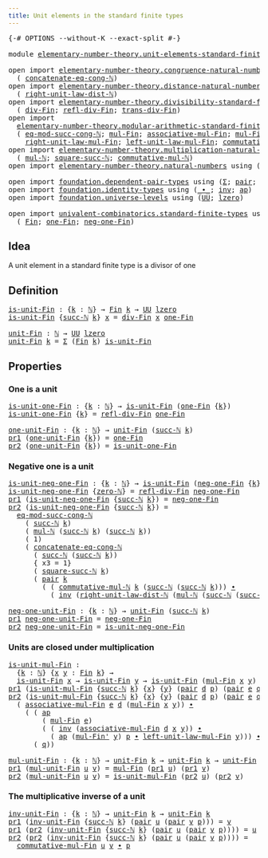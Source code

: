```yaml
---
title: Unit elements in the standard finite types
---
```


<pre class="Agda"><a id="68" class="Symbol">{-#</a> <a id="72" class="Keyword">OPTIONS</a> <a id="80" class="Pragma">--without-K</a> <a id="92" class="Pragma">--exact-split</a> <a id="106" class="Symbol">#-}</a>

<a id="111" class="Keyword">module</a> <a id="118" href="elementary-number-theory.unit-elements-standard-finite-types.html" class="Module">elementary-number-theory.unit-elements-standard-finite-types</a> <a id="179" class="Keyword">where</a>

<a id="186" class="Keyword">open</a> <a id="191" class="Keyword">import</a> <a id="198" href="elementary-number-theory.congruence-natural-numbers.html" class="Module">elementary-number-theory.congruence-natural-numbers</a> <a id="250" class="Keyword">using</a>
  <a id="258" class="Symbol">(</a> <a id="260" href="elementary-number-theory.congruence-natural-numbers.html#1919" class="Function">concatenate-eq-cong-ℕ</a><a id="281" class="Symbol">)</a>
<a id="283" class="Keyword">open</a> <a id="288" class="Keyword">import</a> <a id="295" href="elementary-number-theory.distance-natural-numbers.html" class="Module">elementary-number-theory.distance-natural-numbers</a> <a id="345" class="Keyword">using</a>
  <a id="353" class="Symbol">(</a> <a id="355" href="elementary-number-theory.distance-natural-numbers.html#2735" class="Function">right-unit-law-dist-ℕ</a><a id="376" class="Symbol">)</a>
<a id="378" class="Keyword">open</a> <a id="383" class="Keyword">import</a> <a id="390" href="elementary-number-theory.divisibility-standard-finite-types.html" class="Module">elementary-number-theory.divisibility-standard-finite-types</a> <a id="450" class="Keyword">using</a>
  <a id="458" class="Symbol">(</a> <a id="460" href="elementary-number-theory.divisibility-standard-finite-types.html#1218" class="Function">div-Fin</a><a id="467" class="Symbol">;</a> <a id="469" href="elementary-number-theory.divisibility-standard-finite-types.html#1387" class="Function">refl-div-Fin</a><a id="481" class="Symbol">;</a> <a id="483" href="elementary-number-theory.divisibility-standard-finite-types.html#1594" class="Function">trans-div-Fin</a><a id="496" class="Symbol">)</a>
<a id="498" class="Keyword">open</a> <a id="503" class="Keyword">import</a>
  <a id="512" href="elementary-number-theory.modular-arithmetic-standard-finite-types.html" class="Module">elementary-number-theory.modular-arithmetic-standard-finite-types</a> <a id="578" class="Keyword">using</a>
  <a id="586" class="Symbol">(</a> <a id="588" href="elementary-number-theory.modular-arithmetic-standard-finite-types.html#4419" class="Function">eq-mod-succ-cong-ℕ</a><a id="606" class="Symbol">;</a> <a id="608" href="elementary-number-theory.modular-arithmetic-standard-finite-types.html#13305" class="Function">mul-Fin</a><a id="615" class="Symbol">;</a> <a id="617" href="elementary-number-theory.modular-arithmetic-standard-finite-types.html#13892" class="Function">associative-mul-Fin</a><a id="636" class="Symbol">;</a> <a id="638" href="elementary-number-theory.modular-arithmetic-standard-finite-types.html#13420" class="Function">mul-Fin&#39;</a><a id="646" class="Symbol">;</a>
    <a id="652" href="elementary-number-theory.modular-arithmetic-standard-finite-types.html#15802" class="Function">right-unit-law-mul-Fin</a><a id="674" class="Symbol">;</a> <a id="676" href="elementary-number-theory.modular-arithmetic-standard-finite-types.html#15330" class="Function">left-unit-law-mul-Fin</a><a id="697" class="Symbol">;</a> <a id="699" href="elementary-number-theory.modular-arithmetic-standard-finite-types.html#15023" class="Function">commutative-mul-Fin</a><a id="718" class="Symbol">)</a>
<a id="720" class="Keyword">open</a> <a id="725" class="Keyword">import</a> <a id="732" href="elementary-number-theory.multiplication-natural-numbers.html" class="Module">elementary-number-theory.multiplication-natural-numbers</a> <a id="788" class="Keyword">using</a>
  <a id="796" class="Symbol">(</a> <a id="798" href="elementary-number-theory.multiplication-natural-numbers.html#1358" class="Function">mul-ℕ</a><a id="803" class="Symbol">;</a> <a id="805" href="elementary-number-theory.multiplication-natural-numbers.html#2925" class="Function">square-succ-ℕ</a><a id="818" class="Symbol">;</a> <a id="820" href="elementary-number-theory.multiplication-natural-numbers.html#3145" class="Function">commutative-mul-ℕ</a><a id="837" class="Symbol">)</a>
<a id="839" class="Keyword">open</a> <a id="844" class="Keyword">import</a> <a id="851" href="elementary-number-theory.natural-numbers.html" class="Module">elementary-number-theory.natural-numbers</a> <a id="892" class="Keyword">using</a> <a id="898" class="Symbol">(</a><a id="899" href="elementary-number-theory.natural-numbers.html#1458" class="Datatype">ℕ</a><a id="900" class="Symbol">;</a> <a id="902" href="elementary-number-theory.natural-numbers.html#1479" class="InductiveConstructor">zero-ℕ</a><a id="908" class="Symbol">;</a> <a id="910" href="elementary-number-theory.natural-numbers.html#1492" class="InductiveConstructor">succ-ℕ</a><a id="916" class="Symbol">)</a>

<a id="919" class="Keyword">open</a> <a id="924" class="Keyword">import</a> <a id="931" href="foundation.dependent-pair-types.html" class="Module">foundation.dependent-pair-types</a> <a id="963" class="Keyword">using</a> <a id="969" class="Symbol">(</a><a id="970" href="foundation-core.dependent-pair-types.html#515" class="Record">Σ</a><a id="971" class="Symbol">;</a> <a id="973" href="foundation-core.dependent-pair-types.html#588" class="InductiveConstructor">pair</a><a id="977" class="Symbol">;</a> <a id="979" href="foundation-core.dependent-pair-types.html#605" class="Field">pr1</a><a id="982" class="Symbol">;</a> <a id="984" href="foundation-core.dependent-pair-types.html#617" class="Field">pr2</a><a id="987" class="Symbol">)</a>
<a id="989" class="Keyword">open</a> <a id="994" class="Keyword">import</a> <a id="1001" href="foundation.identity-types.html" class="Module">foundation.identity-types</a> <a id="1027" class="Keyword">using</a> <a id="1033" class="Symbol">(</a><a id="1034" href="foundation-core.identity-types.html#2425" class="Function Operator">_∙_</a><a id="1037" class="Symbol">;</a> <a id="1039" href="foundation-core.identity-types.html#2729" class="Function">inv</a><a id="1042" class="Symbol">;</a> <a id="1044" href="foundation-core.identity-types.html#4003" class="Function">ap</a><a id="1046" class="Symbol">)</a>
<a id="1048" class="Keyword">open</a> <a id="1053" class="Keyword">import</a> <a id="1060" href="foundation.universe-levels.html" class="Module">foundation.universe-levels</a> <a id="1087" class="Keyword">using</a> <a id="1093" class="Symbol">(</a><a id="1094" href="foundation-core.universe-levels.html#235" class="Primitive">UU</a><a id="1096" class="Symbol">;</a> <a id="1098" href="Agda.Primitive.html#764" class="Primitive">lzero</a><a id="1103" class="Symbol">)</a>

<a id="1106" class="Keyword">open</a> <a id="1111" class="Keyword">import</a> <a id="1118" href="univalent-combinatorics.standard-finite-types.html" class="Module">univalent-combinatorics.standard-finite-types</a> <a id="1164" class="Keyword">using</a>
  <a id="1172" class="Symbol">(</a> <a id="1174" href="univalent-combinatorics.standard-finite-types.html#2149" class="Function">Fin</a><a id="1177" class="Symbol">;</a> <a id="1179" href="univalent-combinatorics.standard-finite-types.html#8398" class="Function">one-Fin</a><a id="1186" class="Symbol">;</a> <a id="1188" href="univalent-combinatorics.standard-finite-types.html#2413" class="Function">neg-one-Fin</a><a id="1199" class="Symbol">)</a>
</pre>
## Idea

A unit element in a standard finite type is a divisor of one

## Definition

<pre class="Agda"><a id="is-unit-Fin"></a><a id="1300" href="elementary-number-theory.unit-elements-standard-finite-types.html#1300" class="Function">is-unit-Fin</a> <a id="1312" class="Symbol">:</a> <a id="1314" class="Symbol">{</a><a id="1315" href="elementary-number-theory.unit-elements-standard-finite-types.html#1315" class="Bound">k</a> <a id="1317" class="Symbol">:</a> <a id="1319" href="elementary-number-theory.natural-numbers.html#1458" class="Datatype">ℕ</a><a id="1320" class="Symbol">}</a> <a id="1322" class="Symbol">→</a> <a id="1324" href="univalent-combinatorics.standard-finite-types.html#2149" class="Function">Fin</a> <a id="1328" href="elementary-number-theory.unit-elements-standard-finite-types.html#1315" class="Bound">k</a> <a id="1330" class="Symbol">→</a> <a id="1332" href="foundation-core.universe-levels.html#235" class="Primitive">UU</a> <a id="1335" href="Agda.Primitive.html#764" class="Primitive">lzero</a>
<a id="1341" href="elementary-number-theory.unit-elements-standard-finite-types.html#1300" class="Function">is-unit-Fin</a> <a id="1353" class="Symbol">{</a><a id="1354" href="elementary-number-theory.natural-numbers.html#1492" class="InductiveConstructor">succ-ℕ</a> <a id="1361" href="elementary-number-theory.unit-elements-standard-finite-types.html#1361" class="Bound">k</a><a id="1362" class="Symbol">}</a> <a id="1364" href="elementary-number-theory.unit-elements-standard-finite-types.html#1364" class="Bound">x</a> <a id="1366" class="Symbol">=</a> <a id="1368" href="elementary-number-theory.divisibility-standard-finite-types.html#1218" class="Function">div-Fin</a> <a id="1376" href="elementary-number-theory.unit-elements-standard-finite-types.html#1364" class="Bound">x</a> <a id="1378" href="univalent-combinatorics.standard-finite-types.html#8398" class="Function">one-Fin</a>

<a id="unit-Fin"></a><a id="1387" href="elementary-number-theory.unit-elements-standard-finite-types.html#1387" class="Function">unit-Fin</a> <a id="1396" class="Symbol">:</a> <a id="1398" href="elementary-number-theory.natural-numbers.html#1458" class="Datatype">ℕ</a> <a id="1400" class="Symbol">→</a> <a id="1402" href="foundation-core.universe-levels.html#235" class="Primitive">UU</a> <a id="1405" href="Agda.Primitive.html#764" class="Primitive">lzero</a>
<a id="1411" href="elementary-number-theory.unit-elements-standard-finite-types.html#1387" class="Function">unit-Fin</a> <a id="1420" href="elementary-number-theory.unit-elements-standard-finite-types.html#1420" class="Bound">k</a> <a id="1422" class="Symbol">=</a> <a id="1424" href="foundation-core.dependent-pair-types.html#515" class="Record">Σ</a> <a id="1426" class="Symbol">(</a><a id="1427" href="univalent-combinatorics.standard-finite-types.html#2149" class="Function">Fin</a> <a id="1431" href="elementary-number-theory.unit-elements-standard-finite-types.html#1420" class="Bound">k</a><a id="1432" class="Symbol">)</a> <a id="1434" href="elementary-number-theory.unit-elements-standard-finite-types.html#1300" class="Function">is-unit-Fin</a>
</pre>
## Properties

### One is a unit

<pre class="Agda"><a id="is-unit-one-Fin"></a><a id="1493" href="elementary-number-theory.unit-elements-standard-finite-types.html#1493" class="Function">is-unit-one-Fin</a> <a id="1509" class="Symbol">:</a> <a id="1511" class="Symbol">{</a><a id="1512" href="elementary-number-theory.unit-elements-standard-finite-types.html#1512" class="Bound">k</a> <a id="1514" class="Symbol">:</a> <a id="1516" href="elementary-number-theory.natural-numbers.html#1458" class="Datatype">ℕ</a><a id="1517" class="Symbol">}</a> <a id="1519" class="Symbol">→</a> <a id="1521" href="elementary-number-theory.unit-elements-standard-finite-types.html#1300" class="Function">is-unit-Fin</a> <a id="1533" class="Symbol">(</a><a id="1534" href="univalent-combinatorics.standard-finite-types.html#8398" class="Function">one-Fin</a> <a id="1542" class="Symbol">{</a><a id="1543" href="elementary-number-theory.unit-elements-standard-finite-types.html#1512" class="Bound">k</a><a id="1544" class="Symbol">})</a>
<a id="1547" href="elementary-number-theory.unit-elements-standard-finite-types.html#1493" class="Function">is-unit-one-Fin</a> <a id="1563" class="Symbol">{</a><a id="1564" href="elementary-number-theory.unit-elements-standard-finite-types.html#1564" class="Bound">k</a><a id="1565" class="Symbol">}</a> <a id="1567" class="Symbol">=</a> <a id="1569" href="elementary-number-theory.divisibility-standard-finite-types.html#1387" class="Function">refl-div-Fin</a> <a id="1582" href="univalent-combinatorics.standard-finite-types.html#8398" class="Function">one-Fin</a>

<a id="one-unit-Fin"></a><a id="1591" href="elementary-number-theory.unit-elements-standard-finite-types.html#1591" class="Function">one-unit-Fin</a> <a id="1604" class="Symbol">:</a> <a id="1606" class="Symbol">{</a><a id="1607" href="elementary-number-theory.unit-elements-standard-finite-types.html#1607" class="Bound">k</a> <a id="1609" class="Symbol">:</a> <a id="1611" href="elementary-number-theory.natural-numbers.html#1458" class="Datatype">ℕ</a><a id="1612" class="Symbol">}</a> <a id="1614" class="Symbol">→</a> <a id="1616" href="elementary-number-theory.unit-elements-standard-finite-types.html#1387" class="Function">unit-Fin</a> <a id="1625" class="Symbol">(</a><a id="1626" href="elementary-number-theory.natural-numbers.html#1492" class="InductiveConstructor">succ-ℕ</a> <a id="1633" href="elementary-number-theory.unit-elements-standard-finite-types.html#1607" class="Bound">k</a><a id="1634" class="Symbol">)</a>
<a id="1636" href="foundation-core.dependent-pair-types.html#605" class="Field">pr1</a> <a id="1640" class="Symbol">(</a><a id="1641" href="elementary-number-theory.unit-elements-standard-finite-types.html#1591" class="Function">one-unit-Fin</a> <a id="1654" class="Symbol">{</a><a id="1655" href="elementary-number-theory.unit-elements-standard-finite-types.html#1655" class="Bound">k</a><a id="1656" class="Symbol">})</a> <a id="1659" class="Symbol">=</a> <a id="1661" href="univalent-combinatorics.standard-finite-types.html#8398" class="Function">one-Fin</a>
<a id="1669" href="foundation-core.dependent-pair-types.html#617" class="Field">pr2</a> <a id="1673" class="Symbol">(</a><a id="1674" href="elementary-number-theory.unit-elements-standard-finite-types.html#1591" class="Function">one-unit-Fin</a> <a id="1687" class="Symbol">{</a><a id="1688" href="elementary-number-theory.unit-elements-standard-finite-types.html#1688" class="Bound">k</a><a id="1689" class="Symbol">})</a> <a id="1692" class="Symbol">=</a> <a id="1694" href="elementary-number-theory.unit-elements-standard-finite-types.html#1493" class="Function">is-unit-one-Fin</a>
</pre>
### Negative one is a unit

<pre class="Agda"><a id="is-unit-neg-one-Fin"></a><a id="1751" href="elementary-number-theory.unit-elements-standard-finite-types.html#1751" class="Function">is-unit-neg-one-Fin</a> <a id="1771" class="Symbol">:</a> <a id="1773" class="Symbol">{</a><a id="1774" href="elementary-number-theory.unit-elements-standard-finite-types.html#1774" class="Bound">k</a> <a id="1776" class="Symbol">:</a> <a id="1778" href="elementary-number-theory.natural-numbers.html#1458" class="Datatype">ℕ</a><a id="1779" class="Symbol">}</a> <a id="1781" class="Symbol">→</a> <a id="1783" href="elementary-number-theory.unit-elements-standard-finite-types.html#1300" class="Function">is-unit-Fin</a> <a id="1795" class="Symbol">(</a><a id="1796" href="univalent-combinatorics.standard-finite-types.html#2413" class="Function">neg-one-Fin</a> <a id="1808" class="Symbol">{</a><a id="1809" href="elementary-number-theory.unit-elements-standard-finite-types.html#1774" class="Bound">k</a><a id="1810" class="Symbol">})</a>
<a id="1813" href="elementary-number-theory.unit-elements-standard-finite-types.html#1751" class="Function">is-unit-neg-one-Fin</a> <a id="1833" class="Symbol">{</a><a id="1834" href="elementary-number-theory.natural-numbers.html#1479" class="InductiveConstructor">zero-ℕ</a><a id="1840" class="Symbol">}</a> <a id="1842" class="Symbol">=</a> <a id="1844" href="elementary-number-theory.divisibility-standard-finite-types.html#1387" class="Function">refl-div-Fin</a> <a id="1857" href="univalent-combinatorics.standard-finite-types.html#2413" class="Function">neg-one-Fin</a>
<a id="1869" href="foundation-core.dependent-pair-types.html#605" class="Field">pr1</a> <a id="1873" class="Symbol">(</a><a id="1874" href="elementary-number-theory.unit-elements-standard-finite-types.html#1751" class="Function">is-unit-neg-one-Fin</a> <a id="1894" class="Symbol">{</a><a id="1895" href="elementary-number-theory.natural-numbers.html#1492" class="InductiveConstructor">succ-ℕ</a> <a id="1902" href="elementary-number-theory.unit-elements-standard-finite-types.html#1902" class="Bound">k</a><a id="1903" class="Symbol">})</a> <a id="1906" class="Symbol">=</a> <a id="1908" href="univalent-combinatorics.standard-finite-types.html#2413" class="Function">neg-one-Fin</a>
<a id="1920" href="foundation-core.dependent-pair-types.html#617" class="Field">pr2</a> <a id="1924" class="Symbol">(</a><a id="1925" href="elementary-number-theory.unit-elements-standard-finite-types.html#1751" class="Function">is-unit-neg-one-Fin</a> <a id="1945" class="Symbol">{</a><a id="1946" href="elementary-number-theory.natural-numbers.html#1492" class="InductiveConstructor">succ-ℕ</a> <a id="1953" href="elementary-number-theory.unit-elements-standard-finite-types.html#1953" class="Bound">k</a><a id="1954" class="Symbol">})</a> <a id="1957" class="Symbol">=</a>
  <a id="1961" href="elementary-number-theory.modular-arithmetic-standard-finite-types.html#4419" class="Function">eq-mod-succ-cong-ℕ</a>
    <a id="1984" class="Symbol">(</a> <a id="1986" href="elementary-number-theory.natural-numbers.html#1492" class="InductiveConstructor">succ-ℕ</a> <a id="1993" href="elementary-number-theory.unit-elements-standard-finite-types.html#1953" class="Bound">k</a><a id="1994" class="Symbol">)</a>
    <a id="2000" class="Symbol">(</a> <a id="2002" href="elementary-number-theory.multiplication-natural-numbers.html#1358" class="Function">mul-ℕ</a> <a id="2008" class="Symbol">(</a><a id="2009" href="elementary-number-theory.natural-numbers.html#1492" class="InductiveConstructor">succ-ℕ</a> <a id="2016" href="elementary-number-theory.unit-elements-standard-finite-types.html#1953" class="Bound">k</a><a id="2017" class="Symbol">)</a> <a id="2019" class="Symbol">(</a><a id="2020" href="elementary-number-theory.natural-numbers.html#1492" class="InductiveConstructor">succ-ℕ</a> <a id="2027" href="elementary-number-theory.unit-elements-standard-finite-types.html#1953" class="Bound">k</a><a id="2028" class="Symbol">))</a>
    <a id="2035" class="Symbol">(</a> <a id="2037" class="Number">1</a><a id="2038" class="Symbol">)</a>
    <a id="2044" class="Symbol">(</a> <a id="2046" href="elementary-number-theory.congruence-natural-numbers.html#1919" class="Function">concatenate-eq-cong-ℕ</a>
      <a id="2074" class="Symbol">(</a> <a id="2076" href="elementary-number-theory.natural-numbers.html#1492" class="InductiveConstructor">succ-ℕ</a> <a id="2083" class="Symbol">(</a><a id="2084" href="elementary-number-theory.natural-numbers.html#1492" class="InductiveConstructor">succ-ℕ</a> <a id="2091" href="elementary-number-theory.unit-elements-standard-finite-types.html#1953" class="Bound">k</a><a id="2092" class="Symbol">))</a>
      <a id="2101" class="Symbol">{</a> <a id="2103" class="Argument">x3</a> <a id="2106" class="Symbol">=</a> <a id="2108" class="Number">1</a><a id="2109" class="Symbol">}</a>
      <a id="2117" class="Symbol">(</a> <a id="2119" href="elementary-number-theory.multiplication-natural-numbers.html#2925" class="Function">square-succ-ℕ</a> <a id="2133" href="elementary-number-theory.unit-elements-standard-finite-types.html#1953" class="Bound">k</a><a id="2134" class="Symbol">)</a>
      <a id="2142" class="Symbol">(</a> <a id="2144" href="foundation-core.dependent-pair-types.html#588" class="InductiveConstructor">pair</a> <a id="2149" href="elementary-number-theory.unit-elements-standard-finite-types.html#1953" class="Bound">k</a>
        <a id="2159" class="Symbol">(</a> <a id="2161" class="Symbol">(</a> <a id="2163" href="elementary-number-theory.multiplication-natural-numbers.html#3145" class="Function">commutative-mul-ℕ</a> <a id="2181" href="elementary-number-theory.unit-elements-standard-finite-types.html#1953" class="Bound">k</a> <a id="2183" class="Symbol">(</a><a id="2184" href="elementary-number-theory.natural-numbers.html#1492" class="InductiveConstructor">succ-ℕ</a> <a id="2191" class="Symbol">(</a><a id="2192" href="elementary-number-theory.natural-numbers.html#1492" class="InductiveConstructor">succ-ℕ</a> <a id="2199" href="elementary-number-theory.unit-elements-standard-finite-types.html#1953" class="Bound">k</a><a id="2200" class="Symbol">)))</a> <a id="2204" href="foundation-core.identity-types.html#2425" class="Function Operator">∙</a>
          <a id="2216" class="Symbol">(</a> <a id="2218" href="foundation-core.identity-types.html#2729" class="Function">inv</a> <a id="2222" class="Symbol">(</a><a id="2223" href="elementary-number-theory.distance-natural-numbers.html#2735" class="Function">right-unit-law-dist-ℕ</a> <a id="2245" class="Symbol">(</a><a id="2246" href="elementary-number-theory.multiplication-natural-numbers.html#1358" class="Function">mul-ℕ</a> <a id="2252" class="Symbol">(</a><a id="2253" href="elementary-number-theory.natural-numbers.html#1492" class="InductiveConstructor">succ-ℕ</a> <a id="2260" class="Symbol">(</a><a id="2261" href="elementary-number-theory.natural-numbers.html#1492" class="InductiveConstructor">succ-ℕ</a> <a id="2268" href="elementary-number-theory.unit-elements-standard-finite-types.html#1953" class="Bound">k</a><a id="2269" class="Symbol">))</a> <a id="2272" href="elementary-number-theory.unit-elements-standard-finite-types.html#1953" class="Bound">k</a><a id="2273" class="Symbol">))))))</a>

<a id="neg-one-unit-Fin"></a><a id="2281" href="elementary-number-theory.unit-elements-standard-finite-types.html#2281" class="Function">neg-one-unit-Fin</a> <a id="2298" class="Symbol">:</a> <a id="2300" class="Symbol">{</a><a id="2301" href="elementary-number-theory.unit-elements-standard-finite-types.html#2301" class="Bound">k</a> <a id="2303" class="Symbol">:</a> <a id="2305" href="elementary-number-theory.natural-numbers.html#1458" class="Datatype">ℕ</a><a id="2306" class="Symbol">}</a> <a id="2308" class="Symbol">→</a> <a id="2310" href="elementary-number-theory.unit-elements-standard-finite-types.html#1387" class="Function">unit-Fin</a> <a id="2319" class="Symbol">(</a><a id="2320" href="elementary-number-theory.natural-numbers.html#1492" class="InductiveConstructor">succ-ℕ</a> <a id="2327" href="elementary-number-theory.unit-elements-standard-finite-types.html#2301" class="Bound">k</a><a id="2328" class="Symbol">)</a>
<a id="2330" href="foundation-core.dependent-pair-types.html#605" class="Field">pr1</a> <a id="2334" href="elementary-number-theory.unit-elements-standard-finite-types.html#2281" class="Function">neg-one-unit-Fin</a> <a id="2351" class="Symbol">=</a> <a id="2353" href="univalent-combinatorics.standard-finite-types.html#2413" class="Function">neg-one-Fin</a>
<a id="2365" href="foundation-core.dependent-pair-types.html#617" class="Field">pr2</a> <a id="2369" href="elementary-number-theory.unit-elements-standard-finite-types.html#2281" class="Function">neg-one-unit-Fin</a> <a id="2386" class="Symbol">=</a> <a id="2388" href="elementary-number-theory.unit-elements-standard-finite-types.html#1751" class="Function">is-unit-neg-one-Fin</a>
</pre>
### Units are closed under multiplication

<pre class="Agda"><a id="is-unit-mul-Fin"></a><a id="2464" href="elementary-number-theory.unit-elements-standard-finite-types.html#2464" class="Function">is-unit-mul-Fin</a> <a id="2480" class="Symbol">:</a>
  <a id="2484" class="Symbol">{</a><a id="2485" href="elementary-number-theory.unit-elements-standard-finite-types.html#2485" class="Bound">k</a> <a id="2487" class="Symbol">:</a> <a id="2489" href="elementary-number-theory.natural-numbers.html#1458" class="Datatype">ℕ</a><a id="2490" class="Symbol">}</a> <a id="2492" class="Symbol">{</a><a id="2493" href="elementary-number-theory.unit-elements-standard-finite-types.html#2493" class="Bound">x</a> <a id="2495" href="elementary-number-theory.unit-elements-standard-finite-types.html#2495" class="Bound">y</a> <a id="2497" class="Symbol">:</a> <a id="2499" href="univalent-combinatorics.standard-finite-types.html#2149" class="Function">Fin</a> <a id="2503" href="elementary-number-theory.unit-elements-standard-finite-types.html#2485" class="Bound">k</a><a id="2504" class="Symbol">}</a> <a id="2506" class="Symbol">→</a>
  <a id="2510" href="elementary-number-theory.unit-elements-standard-finite-types.html#1300" class="Function">is-unit-Fin</a> <a id="2522" href="elementary-number-theory.unit-elements-standard-finite-types.html#2493" class="Bound">x</a> <a id="2524" class="Symbol">→</a> <a id="2526" href="elementary-number-theory.unit-elements-standard-finite-types.html#1300" class="Function">is-unit-Fin</a> <a id="2538" href="elementary-number-theory.unit-elements-standard-finite-types.html#2495" class="Bound">y</a> <a id="2540" class="Symbol">→</a> <a id="2542" href="elementary-number-theory.unit-elements-standard-finite-types.html#1300" class="Function">is-unit-Fin</a> <a id="2554" class="Symbol">(</a><a id="2555" href="elementary-number-theory.modular-arithmetic-standard-finite-types.html#13305" class="Function">mul-Fin</a> <a id="2563" href="elementary-number-theory.unit-elements-standard-finite-types.html#2493" class="Bound">x</a> <a id="2565" href="elementary-number-theory.unit-elements-standard-finite-types.html#2495" class="Bound">y</a><a id="2566" class="Symbol">)</a>
<a id="2568" href="foundation-core.dependent-pair-types.html#605" class="Field">pr1</a> <a id="2572" class="Symbol">(</a><a id="2573" href="elementary-number-theory.unit-elements-standard-finite-types.html#2464" class="Function">is-unit-mul-Fin</a> <a id="2589" class="Symbol">{</a><a id="2590" href="elementary-number-theory.natural-numbers.html#1492" class="InductiveConstructor">succ-ℕ</a> <a id="2597" href="elementary-number-theory.unit-elements-standard-finite-types.html#2597" class="Bound">k</a><a id="2598" class="Symbol">}</a> <a id="2600" class="Symbol">{</a><a id="2601" href="elementary-number-theory.unit-elements-standard-finite-types.html#2601" class="Bound">x</a><a id="2602" class="Symbol">}</a> <a id="2604" class="Symbol">{</a><a id="2605" href="elementary-number-theory.unit-elements-standard-finite-types.html#2605" class="Bound">y</a><a id="2606" class="Symbol">}</a> <a id="2608" class="Symbol">(</a><a id="2609" href="foundation-core.dependent-pair-types.html#588" class="InductiveConstructor">pair</a> <a id="2614" href="elementary-number-theory.unit-elements-standard-finite-types.html#2614" class="Bound">d</a> <a id="2616" href="elementary-number-theory.unit-elements-standard-finite-types.html#2616" class="Bound">p</a><a id="2617" class="Symbol">)</a> <a id="2619" class="Symbol">(</a><a id="2620" href="foundation-core.dependent-pair-types.html#588" class="InductiveConstructor">pair</a> <a id="2625" href="elementary-number-theory.unit-elements-standard-finite-types.html#2625" class="Bound">e</a> <a id="2627" href="elementary-number-theory.unit-elements-standard-finite-types.html#2627" class="Bound">q</a><a id="2628" class="Symbol">))</a> <a id="2631" class="Symbol">=</a> <a id="2633" href="elementary-number-theory.modular-arithmetic-standard-finite-types.html#13305" class="Function">mul-Fin</a> <a id="2641" href="elementary-number-theory.unit-elements-standard-finite-types.html#2625" class="Bound">e</a> <a id="2643" href="elementary-number-theory.unit-elements-standard-finite-types.html#2614" class="Bound">d</a>
<a id="2645" href="foundation-core.dependent-pair-types.html#617" class="Field">pr2</a> <a id="2649" class="Symbol">(</a><a id="2650" href="elementary-number-theory.unit-elements-standard-finite-types.html#2464" class="Function">is-unit-mul-Fin</a> <a id="2666" class="Symbol">{</a><a id="2667" href="elementary-number-theory.natural-numbers.html#1492" class="InductiveConstructor">succ-ℕ</a> <a id="2674" href="elementary-number-theory.unit-elements-standard-finite-types.html#2674" class="Bound">k</a><a id="2675" class="Symbol">}</a> <a id="2677" class="Symbol">{</a><a id="2678" href="elementary-number-theory.unit-elements-standard-finite-types.html#2678" class="Bound">x</a><a id="2679" class="Symbol">}</a> <a id="2681" class="Symbol">{</a><a id="2682" href="elementary-number-theory.unit-elements-standard-finite-types.html#2682" class="Bound">y</a><a id="2683" class="Symbol">}</a> <a id="2685" class="Symbol">(</a><a id="2686" href="foundation-core.dependent-pair-types.html#588" class="InductiveConstructor">pair</a> <a id="2691" href="elementary-number-theory.unit-elements-standard-finite-types.html#2691" class="Bound">d</a> <a id="2693" href="elementary-number-theory.unit-elements-standard-finite-types.html#2693" class="Bound">p</a><a id="2694" class="Symbol">)</a> <a id="2696" class="Symbol">(</a><a id="2697" href="foundation-core.dependent-pair-types.html#588" class="InductiveConstructor">pair</a> <a id="2702" href="elementary-number-theory.unit-elements-standard-finite-types.html#2702" class="Bound">e</a> <a id="2704" href="elementary-number-theory.unit-elements-standard-finite-types.html#2704" class="Bound">q</a><a id="2705" class="Symbol">))</a> <a id="2708" class="Symbol">=</a>
  <a id="2712" class="Symbol">(</a> <a id="2714" href="elementary-number-theory.modular-arithmetic-standard-finite-types.html#13892" class="Function">associative-mul-Fin</a> <a id="2734" href="elementary-number-theory.unit-elements-standard-finite-types.html#2702" class="Bound">e</a> <a id="2736" href="elementary-number-theory.unit-elements-standard-finite-types.html#2691" class="Bound">d</a> <a id="2738" class="Symbol">(</a><a id="2739" href="elementary-number-theory.modular-arithmetic-standard-finite-types.html#13305" class="Function">mul-Fin</a> <a id="2747" href="elementary-number-theory.unit-elements-standard-finite-types.html#2678" class="Bound">x</a> <a id="2749" href="elementary-number-theory.unit-elements-standard-finite-types.html#2682" class="Bound">y</a><a id="2750" class="Symbol">))</a> <a id="2753" href="foundation-core.identity-types.html#2425" class="Function Operator">∙</a>
    <a id="2759" class="Symbol">(</a> <a id="2761" class="Symbol">(</a> <a id="2763" href="foundation-core.identity-types.html#4003" class="Function">ap</a>
        <a id="2774" class="Symbol">(</a> <a id="2776" href="elementary-number-theory.modular-arithmetic-standard-finite-types.html#13305" class="Function">mul-Fin</a> <a id="2784" href="elementary-number-theory.unit-elements-standard-finite-types.html#2702" class="Bound">e</a><a id="2785" class="Symbol">)</a>
        <a id="2795" class="Symbol">(</a> <a id="2797" class="Symbol">(</a> <a id="2799" href="foundation-core.identity-types.html#2729" class="Function">inv</a> <a id="2803" class="Symbol">(</a><a id="2804" href="elementary-number-theory.modular-arithmetic-standard-finite-types.html#13892" class="Function">associative-mul-Fin</a> <a id="2824" href="elementary-number-theory.unit-elements-standard-finite-types.html#2691" class="Bound">d</a> <a id="2826" href="elementary-number-theory.unit-elements-standard-finite-types.html#2678" class="Bound">x</a> <a id="2828" href="elementary-number-theory.unit-elements-standard-finite-types.html#2682" class="Bound">y</a><a id="2829" class="Symbol">))</a> <a id="2832" href="foundation-core.identity-types.html#2425" class="Function Operator">∙</a>
          <a id="2844" class="Symbol">(</a> <a id="2846" href="foundation-core.identity-types.html#4003" class="Function">ap</a> <a id="2849" class="Symbol">(</a><a id="2850" href="elementary-number-theory.modular-arithmetic-standard-finite-types.html#13420" class="Function">mul-Fin&#39;</a> <a id="2859" href="elementary-number-theory.unit-elements-standard-finite-types.html#2682" class="Bound">y</a><a id="2860" class="Symbol">)</a> <a id="2862" href="elementary-number-theory.unit-elements-standard-finite-types.html#2693" class="Bound">p</a> <a id="2864" href="foundation-core.identity-types.html#2425" class="Function Operator">∙</a> <a id="2866" href="elementary-number-theory.modular-arithmetic-standard-finite-types.html#15330" class="Function">left-unit-law-mul-Fin</a> <a id="2888" href="elementary-number-theory.unit-elements-standard-finite-types.html#2682" class="Bound">y</a><a id="2889" class="Symbol">)))</a> <a id="2893" href="foundation-core.identity-types.html#2425" class="Function Operator">∙</a>
      <a id="2901" class="Symbol">(</a> <a id="2903" href="elementary-number-theory.unit-elements-standard-finite-types.html#2704" class="Bound">q</a><a id="2904" class="Symbol">))</a>

<a id="mul-unit-Fin"></a><a id="2908" href="elementary-number-theory.unit-elements-standard-finite-types.html#2908" class="Function">mul-unit-Fin</a> <a id="2921" class="Symbol">:</a> <a id="2923" class="Symbol">{</a><a id="2924" href="elementary-number-theory.unit-elements-standard-finite-types.html#2924" class="Bound">k</a> <a id="2926" class="Symbol">:</a> <a id="2928" href="elementary-number-theory.natural-numbers.html#1458" class="Datatype">ℕ</a><a id="2929" class="Symbol">}</a> <a id="2931" class="Symbol">→</a> <a id="2933" href="elementary-number-theory.unit-elements-standard-finite-types.html#1387" class="Function">unit-Fin</a> <a id="2942" href="elementary-number-theory.unit-elements-standard-finite-types.html#2924" class="Bound">k</a> <a id="2944" class="Symbol">→</a> <a id="2946" href="elementary-number-theory.unit-elements-standard-finite-types.html#1387" class="Function">unit-Fin</a> <a id="2955" href="elementary-number-theory.unit-elements-standard-finite-types.html#2924" class="Bound">k</a> <a id="2957" class="Symbol">→</a> <a id="2959" href="elementary-number-theory.unit-elements-standard-finite-types.html#1387" class="Function">unit-Fin</a> <a id="2968" href="elementary-number-theory.unit-elements-standard-finite-types.html#2924" class="Bound">k</a>
<a id="2970" href="foundation-core.dependent-pair-types.html#605" class="Field">pr1</a> <a id="2974" class="Symbol">(</a><a id="2975" href="elementary-number-theory.unit-elements-standard-finite-types.html#2908" class="Function">mul-unit-Fin</a> <a id="2988" href="elementary-number-theory.unit-elements-standard-finite-types.html#2988" class="Bound">u</a> <a id="2990" href="elementary-number-theory.unit-elements-standard-finite-types.html#2990" class="Bound">v</a><a id="2991" class="Symbol">)</a> <a id="2993" class="Symbol">=</a> <a id="2995" href="elementary-number-theory.modular-arithmetic-standard-finite-types.html#13305" class="Function">mul-Fin</a> <a id="3003" class="Symbol">(</a><a id="3004" href="foundation-core.dependent-pair-types.html#605" class="Field">pr1</a> <a id="3008" href="elementary-number-theory.unit-elements-standard-finite-types.html#2988" class="Bound">u</a><a id="3009" class="Symbol">)</a> <a id="3011" class="Symbol">(</a><a id="3012" href="foundation-core.dependent-pair-types.html#605" class="Field">pr1</a> <a id="3016" href="elementary-number-theory.unit-elements-standard-finite-types.html#2990" class="Bound">v</a><a id="3017" class="Symbol">)</a>
<a id="3019" href="foundation-core.dependent-pair-types.html#617" class="Field">pr2</a> <a id="3023" class="Symbol">(</a><a id="3024" href="elementary-number-theory.unit-elements-standard-finite-types.html#2908" class="Function">mul-unit-Fin</a> <a id="3037" href="elementary-number-theory.unit-elements-standard-finite-types.html#3037" class="Bound">u</a> <a id="3039" href="elementary-number-theory.unit-elements-standard-finite-types.html#3039" class="Bound">v</a><a id="3040" class="Symbol">)</a> <a id="3042" class="Symbol">=</a> <a id="3044" href="elementary-number-theory.unit-elements-standard-finite-types.html#2464" class="Function">is-unit-mul-Fin</a> <a id="3060" class="Symbol">(</a><a id="3061" href="foundation-core.dependent-pair-types.html#617" class="Field">pr2</a> <a id="3065" href="elementary-number-theory.unit-elements-standard-finite-types.html#3037" class="Bound">u</a><a id="3066" class="Symbol">)</a> <a id="3068" class="Symbol">(</a><a id="3069" href="foundation-core.dependent-pair-types.html#617" class="Field">pr2</a> <a id="3073" href="elementary-number-theory.unit-elements-standard-finite-types.html#3039" class="Bound">v</a><a id="3074" class="Symbol">)</a>
</pre>
### The multiplicative inverse of a unit

<pre class="Agda"><a id="inv-unit-Fin"></a><a id="3131" href="elementary-number-theory.unit-elements-standard-finite-types.html#3131" class="Function">inv-unit-Fin</a> <a id="3144" class="Symbol">:</a> <a id="3146" class="Symbol">{</a><a id="3147" href="elementary-number-theory.unit-elements-standard-finite-types.html#3147" class="Bound">k</a> <a id="3149" class="Symbol">:</a> <a id="3151" href="elementary-number-theory.natural-numbers.html#1458" class="Datatype">ℕ</a><a id="3152" class="Symbol">}</a> <a id="3154" class="Symbol">→</a> <a id="3156" href="elementary-number-theory.unit-elements-standard-finite-types.html#1387" class="Function">unit-Fin</a> <a id="3165" href="elementary-number-theory.unit-elements-standard-finite-types.html#3147" class="Bound">k</a> <a id="3167" class="Symbol">→</a> <a id="3169" href="elementary-number-theory.unit-elements-standard-finite-types.html#1387" class="Function">unit-Fin</a> <a id="3178" href="elementary-number-theory.unit-elements-standard-finite-types.html#3147" class="Bound">k</a>
<a id="3180" href="foundation-core.dependent-pair-types.html#605" class="Field">pr1</a> <a id="3184" class="Symbol">(</a><a id="3185" href="elementary-number-theory.unit-elements-standard-finite-types.html#3131" class="Function">inv-unit-Fin</a> <a id="3198" class="Symbol">{</a><a id="3199" href="elementary-number-theory.natural-numbers.html#1492" class="InductiveConstructor">succ-ℕ</a> <a id="3206" href="elementary-number-theory.unit-elements-standard-finite-types.html#3206" class="Bound">k</a><a id="3207" class="Symbol">}</a> <a id="3209" class="Symbol">(</a><a id="3210" href="foundation-core.dependent-pair-types.html#588" class="InductiveConstructor">pair</a> <a id="3215" href="elementary-number-theory.unit-elements-standard-finite-types.html#3215" class="Bound">u</a> <a id="3217" class="Symbol">(</a><a id="3218" href="foundation-core.dependent-pair-types.html#588" class="InductiveConstructor">pair</a> <a id="3223" href="elementary-number-theory.unit-elements-standard-finite-types.html#3223" class="Bound">v</a> <a id="3225" href="elementary-number-theory.unit-elements-standard-finite-types.html#3225" class="Bound">p</a><a id="3226" class="Symbol">)))</a> <a id="3230" class="Symbol">=</a> <a id="3232" href="elementary-number-theory.unit-elements-standard-finite-types.html#3223" class="Bound">v</a>
<a id="3234" href="foundation-core.dependent-pair-types.html#605" class="Field">pr1</a> <a id="3238" class="Symbol">(</a><a id="3239" href="foundation-core.dependent-pair-types.html#617" class="Field">pr2</a> <a id="3243" class="Symbol">(</a><a id="3244" href="elementary-number-theory.unit-elements-standard-finite-types.html#3131" class="Function">inv-unit-Fin</a> <a id="3257" class="Symbol">{</a><a id="3258" href="elementary-number-theory.natural-numbers.html#1492" class="InductiveConstructor">succ-ℕ</a> <a id="3265" href="elementary-number-theory.unit-elements-standard-finite-types.html#3265" class="Bound">k</a><a id="3266" class="Symbol">}</a> <a id="3268" class="Symbol">(</a><a id="3269" href="foundation-core.dependent-pair-types.html#588" class="InductiveConstructor">pair</a> <a id="3274" href="elementary-number-theory.unit-elements-standard-finite-types.html#3274" class="Bound">u</a> <a id="3276" class="Symbol">(</a><a id="3277" href="foundation-core.dependent-pair-types.html#588" class="InductiveConstructor">pair</a> <a id="3282" href="elementary-number-theory.unit-elements-standard-finite-types.html#3282" class="Bound">v</a> <a id="3284" href="elementary-number-theory.unit-elements-standard-finite-types.html#3284" class="Bound">p</a><a id="3285" class="Symbol">))))</a> <a id="3290" class="Symbol">=</a> <a id="3292" href="elementary-number-theory.unit-elements-standard-finite-types.html#3274" class="Bound">u</a>
<a id="3294" href="foundation-core.dependent-pair-types.html#617" class="Field">pr2</a> <a id="3298" class="Symbol">(</a><a id="3299" href="foundation-core.dependent-pair-types.html#617" class="Field">pr2</a> <a id="3303" class="Symbol">(</a><a id="3304" href="elementary-number-theory.unit-elements-standard-finite-types.html#3131" class="Function">inv-unit-Fin</a> <a id="3317" class="Symbol">{</a><a id="3318" href="elementary-number-theory.natural-numbers.html#1492" class="InductiveConstructor">succ-ℕ</a> <a id="3325" href="elementary-number-theory.unit-elements-standard-finite-types.html#3325" class="Bound">k</a><a id="3326" class="Symbol">}</a> <a id="3328" class="Symbol">(</a><a id="3329" href="foundation-core.dependent-pair-types.html#588" class="InductiveConstructor">pair</a> <a id="3334" href="elementary-number-theory.unit-elements-standard-finite-types.html#3334" class="Bound">u</a> <a id="3336" class="Symbol">(</a><a id="3337" href="foundation-core.dependent-pair-types.html#588" class="InductiveConstructor">pair</a> <a id="3342" href="elementary-number-theory.unit-elements-standard-finite-types.html#3342" class="Bound">v</a> <a id="3344" href="elementary-number-theory.unit-elements-standard-finite-types.html#3344" class="Bound">p</a><a id="3345" class="Symbol">))))</a> <a id="3350" class="Symbol">=</a>
  <a id="3354" href="elementary-number-theory.modular-arithmetic-standard-finite-types.html#15023" class="Function">commutative-mul-Fin</a> <a id="3374" href="elementary-number-theory.unit-elements-standard-finite-types.html#3334" class="Bound">u</a> <a id="3376" href="elementary-number-theory.unit-elements-standard-finite-types.html#3342" class="Bound">v</a> <a id="3378" href="foundation-core.identity-types.html#2425" class="Function Operator">∙</a> <a id="3380" href="elementary-number-theory.unit-elements-standard-finite-types.html#3344" class="Bound">p</a>
</pre>